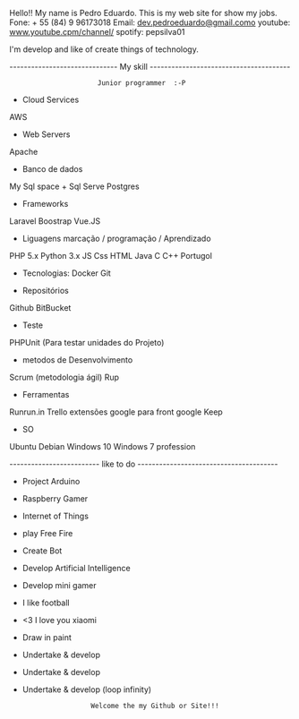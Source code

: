Hello!! My name is Pedro Eduardo. This is my web site for show my jobs.
Fone: + 55 (84) 9 96173018
Email: dev.pedroeduardo@gmail.como
youtube: www.youtube.cpm/channel/
spotify: pepsilva01


I'm develop and like of create things of technology.

------------------------------ My skill ---------------------------------------

                          Junior programmer  :-P

* Cloud Services

AWS

* Web Servers

Apache

*  Banco de dados

My Sql space +
Sql Serve
Postgres

* Frameworks

Laravel
Boostrap
Vue.JS

* Liguagens marcação / programação / Aprendizado

PHP 5.x
Python 3.x
JS
Css
HTML
Java
C
C++
Portugol

* Tecnologias:
Docker
Git

* Repositórios

Github
BitBucket

* Teste

PHPUnit (Para testar unidades do Projeto)

* metodos de Desenvolvimento

 Scrum (metodologia ágil)
 Rup

* Ferramentas

Runrun.in
Trello
extensões google para front
google Keep

* SO

Ubuntu
Debian
Windows 10
Windows 7 profession

------------------------- like to do ---------------------------------------

* Project Arduino
* Raspberry Gamer
* Internet of Things
* play Free Fire
* Create Bot
* Develop Artificial Intelligence
* Develop mini gamer
* I like football
* <3 I love you xiaomi
* Draw in paint
* Undertake & develop
* Undertake & develop
* Undertake & develop (loop infinity)

                       Welcome the my Github or Site!!!
